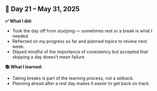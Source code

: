 ## 📅 Day 21 – May 31, 2025

**✅ What I did:**

- Took the day off from studying — sometimes rest or a break is what I needed.
- Reflected on my progress so far and planned topics to review next week.
- Stayed mindful of the importance of consistency but accepted that skipping a day doesn’t mean failure.

**📚 What I learned:**

- Taking breaks is part of the learning process, not a setback.
- Planning ahead after a rest day makes it easier to get back on track.

